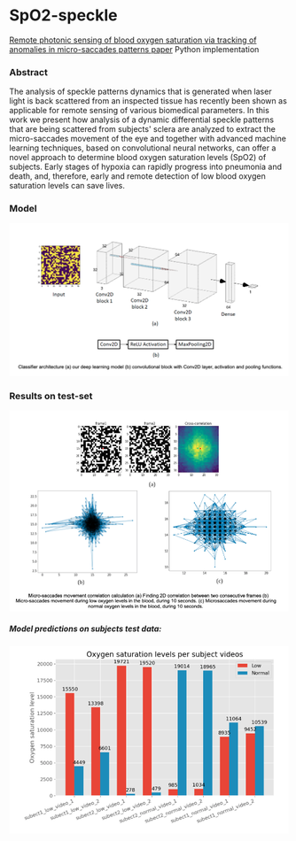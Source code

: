 # SpO2-speckle
[Remote photonic sensing of blood oxygen saturation via tracking of anomalies in micro-saccades patterns paper]() Python implementation

### Abstract
The analysis of speckle patterns dynamics that is generated when laser light is back scattered from an
inspected tissue has recently been shown as applicable for remote sensing of various biomedical parameters. In this
work we present how analysis of a dynamic differential speckle patterns that are being scattered from subjects&#39;
sclera are analyzed to extract the micro-saccades movement of the eye and together with advanced machine learning
techniques, based on convolutional neural networks, can offer a novel approach to determine blood oxygen
saturation levels (SpO2) of subjects. Early stages of hypoxia can rapidly progress into pneumonia and death, and,
therefore, early and remote detection of low blood oxygen saturation levels can save lives.

### Model
![model architecture](model.png)

### Results on test-set
![Micro-saccades movement correlation calculation](results1.png)

##### Model predictions on subjects test data:
![. Model training graph and results](results2.png)

